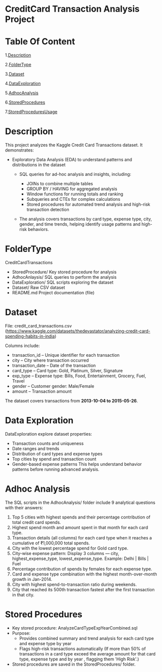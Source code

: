 # **CreditCard Transaction Analysis Project** #
# Table Of Content  #
1.[Description](#Descrption)

2.[FolderType](#FolderType)

3.[Dataset](#Dataset)

4.[DataExploration](#DataExploration)

5.[AdhocAnalysis](#AdhocAnalysis)

6.[StoredProcedures](#StoredProcedures)

7.[StoredProceduresUsage](#StoredProceduresUsage)

 # **Description** #
 
This project analyzes the Kaggle Credit Card Transactions dataset. It demonstrates:
- Exploratory Data Analysis (EDA) to understand patterns and distributions in the dataset
  
     - SQL queries for ad-hoc analysis and insights, including:
       
        - JOINs to combine multiple tables
        - GROUP BY / HAVING for aggregated analysis
        - Window functions for running totals and ranking
        - Subqueries and CTEs for complex calculations
        - Stored procedures for automated trend analysis and high-risk transaction detection
          
    - The analysis covers transactions by card type, expense type, city, gender, and time trends, helping identify usage patterns and high-risk behaviors.
 
 # **FolderType** #
  
CreditCardTransactions
 - StoredProcedure/  Key stored procedure for analysis
 - AdhocAnlaysis/ SQL queries to perform the analysis
 - DataExploration/  SQL scripts exploring the dataset
 - Dataset/ Raw CSV dataset
 - README.md  Project documentation  (file)

# **Dataset** #
File: credit_card_transactions.csv (https://www.kaggle.com/datasets/thedevastator/analyzing-credit-card-spending-habits-in-india)

Columns include:
- transaction_id – Unique identifier for each transaction
- city – City where transaction occurred
- transaction_date – Date of the transaction
- card_type – Card type: Gold, Platinum, Silver, Signature
- exp_type – Expense type: Bills, Food, Entertainment, Grocery, Fuel, Travel
- gender – Customer gender: Male/Female
- amount – Transaction amount
  
The dataset covers transactions from **2013-10-04 to 2015-05-26**.

# **Data Exploration** #

  DataExploration explore dataset properties:

- Transaction counts and uniqueness
- Date ranges and trends
- Distribution of card types and expense types
- Top cities by spend and transaction count
- Gender-based expense patterns
This helps understand behavior patterns before running advanced analysis.

# **Adhoc Analysis** #

The SQL scripts in the AdhocAnalysis/ folder include 9 analytical questions with their answers:


1. Top 5 cities with highest spends and their percentage contribution of total credit card spends.
2. Highest spend month and amount spent in that month for each card type.
3. Transaction details (all columns) for each card type when it reaches a cumulative of ₹1,000,000 total spends.
4. City with the lowest percentage spend for Gold card type.
5. City-wise expense pattern: Display 3 columns — city, highest_expense_type, lowest_expense_type.
   Example: Delhi | Bills | Fuel
6. Percentage contribution of spends by females for each expense type.
7. Card and expense type combination with the highest month-over-month growth in Jan-2014.
8. City with highest spend-to-transaction ratio during weekends.
9. City that reached its 500th transaction fastest after the first transaction in that city.

# **Stored Procedures** #
- Key stored procedure: AnalyzeCardTypeExpYearCombined.sql
- Purpose:
    - Provides combined summary and trend analysis for each card type and expense type by year
    - Flags high-risk transactions automatically (If more than 50% of transactions in a card type exceed the average amount for that card type, expense type and by year ,    flagging them 'High Risk'.)
- Stored procedures are saved in the StoredProcedures/ folder.



